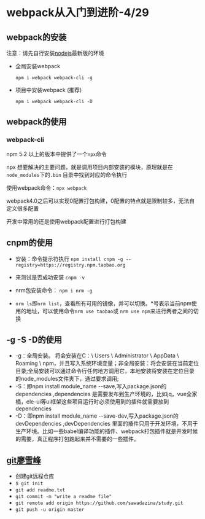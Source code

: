 # webpack从入门到进阶-4/29

## webpack的安装

注意：请先自行安装[nodejs](https://nodejs.org)最新版的环境

- 全局安装webpack

  `npm i webpack webpack-cli -g`

- 项目中安装webpack (推荐)

  `npm i webpack webpack-cli -D`

## webpack的使用

### webpack-cli

npm 5.2 以上的版本中提供了一个`npx`命令

npx 想要解决的主要问题，就是调用项目内部安装的模块，原理就是在`node_modules`下的`.bin` 目录中找到对应的命令执行

使用webpack命令：`npx webpack`

webpack4.0之后可以实现0配置打包构建，0配置的特点就是限制较多，无法自定义很多配置

开发中常用的还是使用webpack配置进行打包构建
## cnpm的使用
- 安装：命令提示符执行
 `npm install cnpm -g --registry=https://registry.npm.taobao.org`

- 来测试是否成功安装
 `cnpm -v`

 - nrm包安装命令： 
 `npm i nrm -g`

 - `nrm ls`即`nrm list`，查看所有可用的镜像，并可以切换。*号表示当前npm使用的地址，可以使用命令`nrm use taobao`或 `nrm use npm`来进行两者之间的切换

## -g -S -D的使用
- -g：全局安装。 将会安装在C：\ Users \ Administrator \ AppData \ Roaming \ npm，并且写入系统环境变量；非全局安装：将会安装在当前定位目录;全局安装可以通过命令行任何地方调用它，本地安装将安装在定位目录的node_modules文件夹下，通过要求调用;
- -S：即npm install module_name --save,写入package.json的dependencies ,dependencies 是需要发布到生产环境的，比如jq，vue全家桶，ele-ui等ui框架这些项目运行时必须使用到的插件就需要放到dependencies
- -D：即npm install module_name --save-dev,写入package.json的devDependencies ,devDependencies 里面的插件只用于开发环境，不用于生产环境。比如一些babel编译功能的插件、webpack打包插件就是开发时候的需要，真正程序打包跑起来并不需要的一些插件。

## [git廖雪峰](https://www.liaoxuefeng.com/wiki/896043488029600/896827951938304)
-  创建git远程仓库
- `$ git init`
- `git add readme.txt`
- `git commit -m "write a readme file"`
- `git remote add origin https://github.com/sawadazina/study.git`
- `git push -u origin master`


